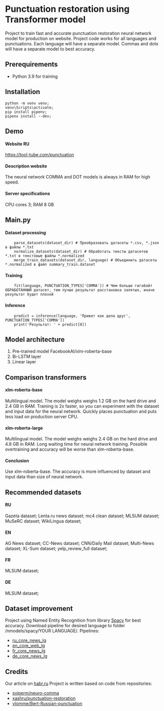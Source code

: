 # Punctuation restoration using Transformer model
Project to train fast and accurate punctuation restoration neural network model for production on website. Project code works for all languages ​​and punctuations. Each language will have a separate model. Commas and dots will have a separate model to best accuracy.
## Prerequirements
* Python 3.9 for training
## Installation
```
python -m venv venv;
venv\Scripts\activate;
pip install pipenv;
pipenv install --dev;
```
## Demo
#### Website RU
https://tool-tube.com/punctuation
#### Description website
The neural network COMMA and DOT models is always in RAM for high speed.
#### Server specifications
CPU cores 3; RAM 8 GB
## Main.py
#### Dataset processing
```
    parse_datasets(dataset_dir) # Преобразовать датасеты *.csv, *.json в файлы *.txt
    normalize_datasets(dataset_dir) # Обработать тексты датасетов  *.txt в текстовые файлы *.normalized
    merge_train_datasets(dataset_dir, language) # Объединить датасеты *.normalized в файл summary_train.dataset
```
#### Training
```
    fit(language, PUNCTUATION_TYPES['COMMA']) # Чем больше гигабайт ОБРАБОТАННЫЙ датасет, тем лучше результат расстановка запятых, иначе результат будет плохой
```
#### Inference
```
    predict = inference(language, 'Привет как дела друг', PUNCTUATION_TYPES['COMMA'])
    print('Результат: ' + predict[0])
```
## Model architecture
1) Pre-trained model FacebookAI/xlm-roberta-base
2) Bi-LSTM layer
3) Linear layer
## Comparison transformers
#### xlm-roberta-base
Multilingual model.
The model weighs weighs 1.2 GB on the hard drive and 2.4 GB in RAM.
Training is 2x faster, so you can experiment with the dataset and input data for the neural network. Quickly places punctuation and puts less load on production server CPU.
#### xlm-roberta-large
Multilingual model.
The model weighs weighs 2.4 GB on the hard drive and 4.8 GB in RAM.
Long waiting time for neural network training. Possible overtraining and accuracy will be worse than xlm-roberta-base.
#### Conclusion
Use xlm-roberta-base. The accuracy is more influenced by dataset and input data than size of neural network.
## Recommended datasets
#### RU
Gazeta dataset; Lenta.ru news dataset; mc4 clean dataset; MLSUM dataset; MuSeRC dataset; WikiLingua dataset;
#### EN
AG News dataset; CC-News dataset; CNN/Daily Mail dataset; Multi-News dataset; XL-Sum dataset; yelp_review_full dataset;
#### FR
MLSUM dataset;
#### DE
MLSUM dataset;
## Dataset improvement
Project using Named Entity Recognition from library [Spacy](https://spacy.io) for best accuracy. Download pipeline for desired language to folder /nmodels/spacy/YOUR LANGUAGE/. Pipelines:
- [ru_core_news_lg](https://spacy.io/models/ru)
- [en_core_web_lg](https://spacy.io/models/en)
- [fr_core_news_lg](https://spacy.io/models/fr)
- [de_core_news_lg](https://spacy.io/models/de)
## Credits
Our article on [habr.ru](https://habr.ru)
Project is written based on code from repositories: 
- [sviperm/neuro-comma](https://github.com/sviperm/neuro-comma)
- [xashru/punctuation-restoration](https://github.com/xashru/punctuation-restoration)
- [vlomme/Bert-Russian-punctuation](https://github.com/vlomme/Bert-Russian-punctuation)
